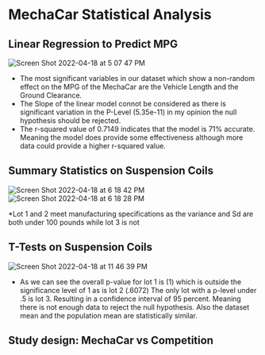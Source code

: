 # MechaCar Statistical Analysis

## Linear Regression to Predict MPG
![Screen Shot 2022-04-18 at 5 07 47 PM](https://user-images.githubusercontent.com/95835840/163885467-8f9031bf-3940-419e-80e7-71819b8c6b42.png)

* The most significant variables in our dataset which show a non-random effect on the MPG of the MechaCar are the Vehicle Length and the Ground Clearance.
* The Slope of the linear model connot be considered as there is significant variation in the P-Level (5.35e-11) in my opinion the null hypothesis should be rejected.
* The r-squared value of 0.7149 indicates that the model is 71% accurate. Meaning the model does provide some effectiveness although more data could provide a higher r-squared value.

## Summary Statistics on Suspension Coils
![Screen Shot 2022-04-18 at 6 18 42 PM](https://user-images.githubusercontent.com/95835840/163891984-9dad4d6e-2f1d-4e70-8ef8-6057cce0ea56.png)
![Screen Shot 2022-04-18 at 6 18 28 PM](https://user-images.githubusercontent.com/95835840/163892052-edd11080-81a2-4fd2-bcea-9dea08eb4c65.png)

*Lot 1 and 2 meet manufacturing specifications as the variance and Sd are both under 100 pounds while lot 3 is not

## T-Tests on Suspension Coils

![Screen Shot 2022-04-18 at 11 46 39 PM](https://user-images.githubusercontent.com/95835840/163922158-aae14893-1f46-4c7c-9e45-8c1027c1a5f3.png)

* As we can see the overall p-value for lot 1 is (1) which is outside the significance level of 1 as is lot 2 (.6072) The only lot with a p-level under .5 is lot 3. Resulting in a confidence interval of 95 percent. Meaning there is not enough data to reject the null hypothesis. Also the dataset mean and the population mean are statistically similar.

## Study design: MechaCar vs Competition


